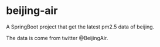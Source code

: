 # beijing-air

A SpringBoot project that get the latest pm2.5 data of beijing.


The data is come from twitter @BeijingAir.
